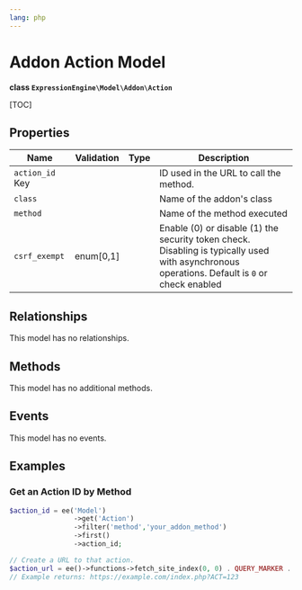 ```yaml
---
lang: php
---
```


<!--
    This source file is part of the open source project
    ExpressionEngine User Guide (https://github.com/ExpressionEngine/ExpressionEngine-User-Guide)

    @link      https://expressionengine.com/
    @copyright Copyright (c) 2003-2022, Packet Tide, LLC (https://packettide.com)
    @license   https://expressionengine.com/license Licensed under Apache License, Version 2.0
-->

# Addon Action Model

**class `ExpressionEngine\Model\Addon\Action`**

[TOC]

## Properties

| Name             | Validation   | Type  | Description    |
| ---------------- | ------------ | ----- | -------------- |
| `action_id` Key  |              |       | ID used in the URL to call the method. |
| `class`          |              |       | Name of the addon's class |
| `method`         |              |       | Name of the method executed |
| `csrf_exempt`    | enum[0,1]    |       | Enable (0) or disable (1) the security token check.  Disabling is typically used with asynchronous operations. Default is `0` or check enabled |

## Relationships

This model has no relationships.

## Methods

This model has no additional methods.

## Events

This model has no events.

## Examples

### Get an Action ID by Method

```php
$action_id = ee('Model')
                ->get('Action')
                ->filter('method','your_addon_method')
                ->first()
                ->action_id;

// Create a URL to that action.
$action_url = ee()->functions->fetch_site_index(0, 0) . QUERY_MARKER . 'ACT=' . $action_id;
// Example returns: https://example.com/index.php?ACT=123
```

